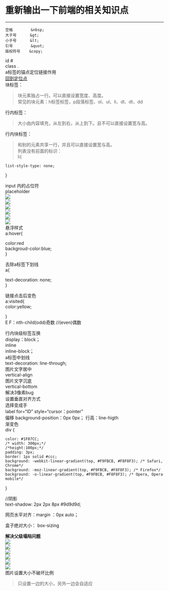 # 重新输出一下前端的相关知识点  

----------
    空格        &nbsp;  
    大于号      &gt;  
    小于号      &lt;  
    引号        &quot;  
    版权符号    &copy;  

id #  
class .  
a标签的锚点定位链接作用  
<a href="#定位点">回到定位点</a>  
块标签：  
> 块元素独占一行。可以直接设置宽度、高度。  
	常见的块元素：h标签标签，p段落标签、ol、ul、li、dl、dt、dd    

行内标签：
>	大小由内容填充，从左到右，从上到下。且不可以直接设置宽与高。  

行内块标签：  
>	和别的元素共享一行，并且可以直接设置宽与高。  
列表没有前面的标识：  
li{  

    list-style-type: none;  

}  

input 内的占位符   
placeholder  
![](https://raw.githubusercontent.com/xunyegege/picgo_repo/master/G%3A%5Cgithub%5Cpicgo_repo20180718090512.png)  
![](https://raw.githubusercontent.com/xunyegege/picgo_repo/master/G%3A%5Cgithub%5Cpicgo_repo20180718100828.png)  
![](https://raw.githubusercontent.com/xunyegege/picgo_repo/master/G%3A%5Cgithub%5Cpicgo_repo20180718114354.png)  
![](https://raw.githubusercontent.com/xunyegege/picgo_repo/master/G%3A%5Cgithub%5Cpicgo_repo20180718155617.png)  
![](https://raw.githubusercontent.com/xunyegege/picgo_repo/master/G%3A%5Cgithub%5Cpicgo_repo20180718155650.png)  
![](https://raw.githubusercontent.com/xunyegege/picgo_repo/master/G%3A%5Cgithub%5Cpicgo_repo20180718155710.png)  
悬浮样式  
a:hover{

color:red  
backgroud-color:blue;  
}  

去除a标签下划线  
a{

text-decoration: none;  
}  

链接点击后变色  
a:visited{  
color:yellow;

}  
  E F：nth-child(odd)奇数
//(even)偶数  


行内块级标签互换  
display：block；  
         inline  
         inline-block；  
a标签中划线  
    text-decoration: line-through;  
图片文字居中  
vertical-align  
图片文字沉底  
vertical-bottom  
解决3像素bug  
   设置垂直对齐方式  
选择变成手  
label for=“ID” style=“cursor：pointer”   
偏移  background-position：0px  0px；
行高：line-higth  
渐变色  
    div {

    color: #1F87CC;
    /* width: 300px;*/
    /*height:100px;*/
    padding: 3px;
    border: 1px solid #ccc;
    background: -webkit-linear-gradient(top, #F9FBCB, #F8F8F3); /* Safari, Chrome*/
    background: -moz-linear-gradient(top, #F9FBCB, #F8F8F3); /* Firefox*/
    background: -o-linear-gradient(top, #F9FBCB, #F8F8F3); /* Opera, Opera mobile*/

}   


//阴影  
text-shadow: 2px 2px 8px #9d9d9d;


网页水平对齐：margin ：0px  auto；

盒子绝对大小： box-sizing
  
**解决父级塌陷问题**  
![](https://raw.githubusercontent.com/xunyegege/picgo_repo/master/G%3A%5Cgithub%5Cpicgo_repo20180724084343.png)  
![](https://raw.githubusercontent.com/xunyegege/picgo_repo/master/G%3A%5Cgithub%5Cpicgo_repo20180724084358.png)  
![](https://raw.githubusercontent.com/xunyegege/picgo_repo/master/G%3A%5Cgithub%5Cpicgo_repo20180724084406.png)  
![](https://raw.githubusercontent.com/xunyegege/picgo_repo/master/G%3A%5Cgithub%5Cpicgo_repo20180724084416.png)  
![](https://raw.githubusercontent.com/xunyegege/picgo_repo/master/G%3A%5Cgithub%5Cpicgo_repo20180724084425.png)  
![](https://raw.githubusercontent.com/xunyegege/picgo_repo/master/G%3A%5Cgithub%5Cpicgo_repo20180724084435.png)  
图片设置大小不破坏比例  
>只设置一边的大小，另外一边会自适应  

